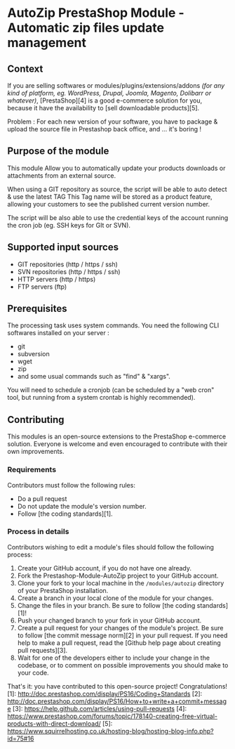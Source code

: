 # AutoZip PrestaShop Module - Automatic zip files update management

## Context

If you are selling softwares or modules/plugins/extensions/addons *(for any kind of platform, eg. WordPress, Drupal, Joomla, Magento, Dolibarr or whatever)*, [PrestaShop][4] is a good e-commerce solution for you, because it have the availability to [sell downloadable products][5].

Problem : For each new version of your software, you have to package & upload the source file in Prestashop back office, and ... it's boring !

## Purpose of the module

This module Allow you to automatically update your products downloads or attachments from an external source.

When using a GIT repository as source, the script will be able to auto detect & use the latest TAG
This Tag name will be stored as a product feature, allowing your customers to see the published current version number.

The script will be also able to use the credential keys of the account running the cron job (eg. SSH keys for GIt or SVN).

## Supported input sources

- GIT repositories (http / https / ssh)
- SVN repositories (http / https / ssh)
- HTTP servers (http / https)
- FTP servers (ftp)

## Prerequisites

The processing task uses system commands. You need the following CLI softwares installed on your server :

- git
- subversion
- wget
- zip
- and some usual commands such as "find" & "xargs".

You will need to schedule a cronjob (can be scheduled by a "web cron" tool, but running from a system crontab is highly recommended).

## Contributing

This modules is an open-source extensions to the PrestaShop e-commerce solution. 
Everyone is welcome and even encouraged to contribute with their own improvements.

### Requirements

Contributors must follow the following rules:

* Do a pull request
* Do not update the module's version number.
* Follow [the coding standards][1].

### Process in details

Contributors wishing to edit a module's files should follow the following process:

1. Create your GitHub account, if you do not have one already.
2. Fork the Prestashop-Module-AutoZip project to your GitHub account.
3. Clone your fork to your local machine in the ```/modules/autozip``` directory of your PrestaShop installation.
4. Create a branch in your local clone of the module for your changes.
5. Change the files in your branch. Be sure to follow [the coding standards][1]!
6. Push your changed branch to your fork in your GitHub account.
7. Create a pull request for your changes of the module's project. Be sure to follow [the commit message norm][2] in your pull request. If you need help to make a pull request, read the [Github help page about creating pull requests][3].
8. Wait for one of the developers either to include your change in the codebase, or to comment on possible improvements you should make to your code.

That's it: you have contributed to this open-source project! Congratulations!
[1]: http://doc.prestashop.com/display/PS16/Coding+Standards
[2]: http://doc.prestashop.com/display/PS16/How+to+write+a+commit+message
[3]: https://help.github.com/articles/using-pull-requests
[4]: https://www.prestashop.com/forums/topic/178140-creating-free-virtual-products-with-direct-download/
[5]: https://www.squirrelhosting.co.uk/hosting-blog/hosting-blog-info.php?id=75#16